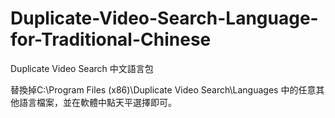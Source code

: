 # Duplicate-Video-Search-Language-for-Traditional-Chinese
Duplicate Video Search 中文語言包


替換掉C:\Program Files (x86)\Duplicate Video Search\Languages 中的任意其他語言檔案，並在軟體中點天平選擇即可。

